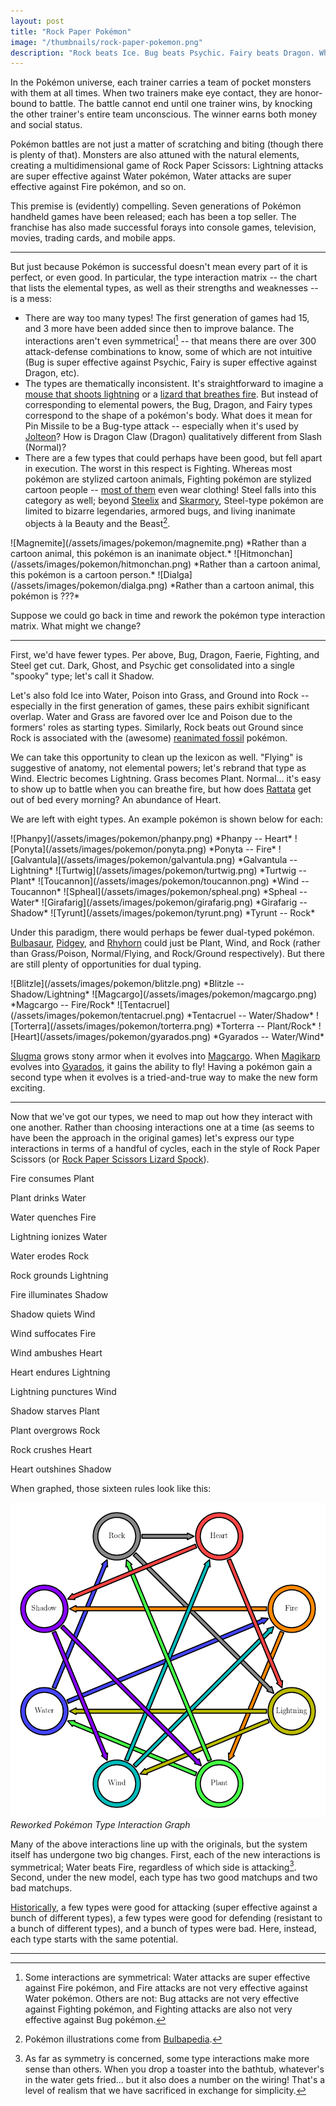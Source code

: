 ```yaml
---
layout: post
title: "Rock Paper Pokémon"
image: "/thumbnails/rock-paper-pokemon.png"
description: "Rock beats Ice. Bug beats Psychic. Fairy beats Dragon. What might the Pokémon type system look like if it hadn't jumped the shark?"
---
```


In the Pokémon universe, each trainer carries a team of pocket monsters with them at all times. When two trainers make eye contact, they are honor-bound to battle. The battle cannot end until one trainer wins, by knocking the other trainer's entire team unconscious. The winner earns both money and social status.

Pokémon battles are not just a matter of scratching and biting (though there is plenty of that). Monsters are also attuned with the natural elements, creating a multidimensional game of Rock Paper Scissors: Lightning attacks are super effective against Water pokémon, Water attacks are super effective against Fire pokémon, and so on.

This premise is (evidently) compelling. Seven generations of Pokémon handheld games have been released; each has been a top seller. The franchise has also made successful forays into console games, television, movies, trading cards, and mobile apps.

---

But just because Pokémon is successful doesn't mean every part of it is perfect, or even good. In particular, the type interaction matrix -- the chart that lists the elemental types, as well as their strengths and weaknesses -- is a mess:

- There are way too many types! The first generation of games had 15, and 3 more have been added since then to improve balance. The interactions aren't even symmetrical[^1] -- that means there are over 300 attack-defense combinations to know, some of which are not intuitive (Bug is super effective against Psychic, Fairy is super effective against Dragon, etc).
- The types are thematically inconsistent. It's straightforward to imagine a [mouse that shoots lightning](http://bulbapedia.bulbagarden.net/wiki/Pikachu_(Pok%C3%A9mon)) or a [lizard that breathes fire](http://bulbapedia.bulbagarden.net/wiki/Charmander_(Pok%C3%A9mon)). But instead of corresponding to elemental powers, the Bug, Dragon, and Fairy types correspond to the shape of a pokémon's body. What does it mean for Pin Missile to be a Bug-type attack -- especially when it's used by [Jolteon](http://bulbapedia.bulbagarden.net/wiki/Jolteon_(Pok%C3%A9mon))? How is Dragon Claw (Dragon) qualitatively different from Slash (Normal)?
- There are a few types that could perhaps have been good, but fell apart in execution. The worst in this respect is Fighting. Whereas most pokémon are stylized cartoon animals, Fighting pokémon are stylized cartoon people -- [most of them](http://bulbapedia.bulbagarden.net/wiki/Fighting_(type)) even wear clothing! Steel falls into this category as well; beyond [Steelix](http://bulbapedia.bulbagarden.net/wiki/Steelix_(Pok%C3%A9mon)) and [Skarmory](http://bulbapedia.bulbagarden.net/wiki/Skarmory_(Pok%C3%A9mon)), Steel-type pokémon are limited to bizarre legendaries, armored bugs, and living inanimate objects à la Beauty and the Beast[^2].

[^1]: Some interactions are symmetrical: Water attacks are super effective against Fire pokémon, and Fire attacks are not very effective against Water pokémon. Others are not: Bug attacks are not very effective against Fighting pokémon, and Fighting attacks are also not very effective against Bug pokémon.

[^2]: Pokémon illustrations come from [Bulbapedia](http://bulbapedia.bulbagarden.net/wiki/Main_Page).

<span class="tiles">
    <span class="tile">
        ![Magnemite](/assets/images/pokemon/magnemite.png)
        *Rather than a cartoon animal, this pokémon is an inanimate object.*
    </span>
    <span class="tile">
        ![Hitmonchan](/assets/images/pokemon/hitmonchan.png)
        *Rather than a cartoon animal, this pokémon is a cartoon person.*
    </span>
    <span class="tile">
        ![Dialga](/assets/images/pokemon/dialga.png)
        *Rather than a cartoon animal, this pokémon is ???*
    </span>
</span>


Suppose we could go back in time and rework the pokémon type interaction matrix. What might we change?

---

First, we'd have fewer types. Per above, Bug, Dragon, Faerie, Fighting, and Steel get cut. Dark, Ghost, and Psychic get consolidated into a single "spooky" type; let's call it Shadow.

Let's also fold Ice into Water, Poison into Grass, and Ground into Rock -- especially in the first generation of games, these pairs exhibit significant overlap. Water and Grass are favored over Ice and Poison due to the formers' roles as starting types. Similarly, Rock beats out Ground since Rock is associated with the (awesome) [reanimated fossil](http://bulbapedia.bulbagarden.net/wiki/Fossil) pokémon.

We can take this opportunity to clean up the lexicon as well. "Flying" is suggestive of anatomy, not elemental powers; let's rebrand that type as Wind. Electric becomes Lightning. Grass becomes Plant. Normal... it's easy to show up to battle when you can breathe fire, but how does [Rattata](http://bulbapedia.bulbagarden.net/wiki/Rattata_(Pok%C3%A9mon)) get out of bed every morning? An abundance of Heart.

We are left with eight types. An example pokémon is shown below for each:

<span class="tiles">
    <span class="tile">
        ![Phanpy](/assets/images/pokemon/phanpy.png)
        *Phanpy -- Heart*
    </span>
    <span class="tile">
        ![Ponyta](/assets/images/pokemon/ponyta.png)
        *Ponyta -- Fire*
    </span>
    <span class="tile">
        ![Galvantula](/assets/images/pokemon/galvantula.png)
        *Galvantula -- Lightning*
    </span>
    <span class="tile">
        ![Turtwig](/assets/images/pokemon/turtwig.png)
        *Turtwig -- Plant*
    </span>
    <span class="tile">
        ![Toucannon](/assets/images/pokemon/toucannon.png)
        *Wind -- Toucannon*
    </span>
    <span class="tile">
        ![Spheal](/assets/images/pokemon/spheal.png)
        *Spheal -- Water*
    </span>
    <span class="tile">
        ![Girafarig](/assets/images/pokemon/girafarig.png)
        *Girafarig -- Shadow*
    </span>
    <span class="tile">
        ![Tyrunt](/assets/images/pokemon/tyrunt.png)
        *Tyrunt -- Rock*
    </span>
</span>

Under this paradigm, there would perhaps be fewer dual-typed pokémon. [Bulbasaur](http://bulbapedia.bulbagarden.net/wiki/Bulbasaur_(Pok%C3%A9mon)), [Pidgey](http://bulbapedia.bulbagarden.net/wiki/Pidgey_(Pok%C3%A9mon)), and [Rhyhorn](http://bulbapedia.bulbagarden.net/wiki/Rhyhorn_(Pok%C3%A9mon)) could just be Plant, Wind, and Rock (rather than Grass/Poison, Normal/Flying, and Rock/Ground respectively). But there are still plenty of opportunities for dual typing.

<span class="tiles">
    <span class="tile">
        ![Blitzle](/assets/images/pokemon/blitzle.png)
        *Blitzle -- Shadow/Lightning*
    </span>
    <span class="tile">
        ![Magcargo](/assets/images/pokemon/magcargo.png)
        *Magcargo -- Fire/Rock*
    </span>
    <span class="tile">
        ![Tentacruel](/assets/images/pokemon/tentacruel.png)
        *Tentacruel -- Water/Shadow*
    </span>
    <span class="tile">
        ![Torterra](/assets/images/pokemon/torterra.png)
        *Torterra -- Plant/Rock*
    </span>
    <span class="tile">
        ![Heart](/assets/images/pokemon/gyarados.png)
        *Gyarados -- Water/Wind*
    </span>
</span>

[Slugma](http://bulbapedia.bulbagarden.net/wiki/Slugma_(Pok%C3%A9mon)) grows stony armor when it evolves into [Magcargo](http://bulbapedia.bulbagarden.net/wiki/Magcargo_(Pok%C3%A9mon)). When [Magikarp](http://bulbapedia.bulbagarden.net/wiki/Magikarp_(Pok%C3%A9mon)) evolves into [Gyarados](http://bulbapedia.bulbagarden.net/wiki/Gyarados_(Pok%C3%A9mon)), it gains the ability to fly! Having a pokémon gain a second type when it evolves is a tried-and-true way to make the new form exciting.

---

Now that we've got our types, we need to map out how they interact with one another. Rather than choosing interactions one at a time (as seems to have been the approach in the original games) let's express our type interactions in terms of a handful of cycles, each in the style of Rock Paper Scissors (or [Rock Paper Scissors Lizard Spock](http://www.samkass.com/theories/RPSSL.html)).

<div class="tiles">
    <span class="tile">
<p>Fire consumes Plant</p>
<p>Plant drinks Water</p>
<p>Water quenches Fire</p>
    </span>
    <span class="tile">
<p>Lightning ionizes Water</p>
<p>Water erodes Rock</p>
<p>Rock grounds Lightning</p>
    </span>
    <span class="tile">
<p>Fire illuminates Shadow</p>
<p>Shadow quiets Wind</p>
<p>Wind suffocates Fire</p>
    </span>
    <span class="tile">
<p>Wind ambushes Heart</p>
<p>Heart endures Lightning</p>
<p>Lightning punctures Wind</p>
    </span>
    <span class="tile">
<p>Shadow starves Plant</p>
<p>Plant overgrows Rock</p>
<p>Rock crushes Heart</p>
<p>Heart outshines Shadow</p>
    </span>
</div>

When graphed, those sixteen rules look like this:

![Reworked Pokémon Type Interaction Graph](/assets/images/pokemon/type_graph.png)
*Reworked Pokémon Type Interaction Graph*

Many of the above interactions line up with the originals, but the system itself has undergone two big changes. First, each of the new interactions is symmetrical; Water beats Fire, regardless of which side is attacking[^3]. Second, under the new model, each type has two good matchups and two bad matchups.

[^3]: As far as symmetry is concerned, some type interactions make more sense than others. When you drop a toaster into the bathtub, whatever's in the water gets fried... but it also does a number on the wiring! That's a level of realism that we have sacrificed in exchange for simplicity.

[Historically](https://www.buzzfeed.com/rdicker23/the-definitive-ranking-of-pokemon-types-11paq), a few types were good for attacking (super effective against a bunch of different types), a few types were good for defending (resistant to a bunch of different types), and a bunch of types were bad. Here, instead, each type starts with the same potential.

<!-- hr before the footnotes -->
---
